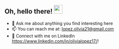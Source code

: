 <h2>
  Oh, hello there! 
  <img src="https://media.giphy.com/media/hvRJCLFzcasrR4ia7z/giphy.gif" width="28">
</h2>

- 💬 Ask me about anything you find interesting here
- 📫 You can reach me at: lopez.olivia21@gmail.com
- 👯 Connect with me on LinkedIn https://www.linkedin.com/in/olivialopez17/!

<!-- ### Hi there 👋 -->

<!--
**DoubleLForce5/DoubleLForce5** is a ✨ _special_ ✨ repository because its `README.md` (this file) appears on your GitHub profile.

Here are some ideas to get you started:

- 🔭 I’m currently working on ...
- 🌱 I’m currently learning ...
- 👯 I’m looking to collaborate on ...
- 🤔 I’m looking for help with ...
- 💬 Ask me about ...
- 📫 How to reach me: ...
- 😄 Pronouns: ...
- ⚡ Fun fact: ...
-->
